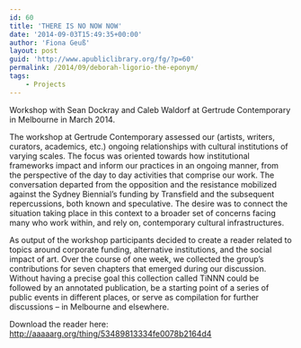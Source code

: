 ```yaml
---
id: 60
title: 'THERE IS NO NOW NOW'
date: '2014-09-03T15:49:35+00:00'
author: 'Fiona Geuß'
layout: post
guid: 'http://www.apubliclibrary.org/fg/?p=60'
permalink: /2014/09/deborah-ligorio-the-eponym/
tags:
    - Projects
---
```


Workshop with Sean Dockray and Caleb Waldorf at Gertrude Contemporary in Melbourne in March 2014.

The workshop at Gertrude Contemporary assessed our (artists, writers, curators, academics, etc.) ongoing relationships with cultural institutions of varying scales. The focus was oriented towards how institutional frameworks impact and inform our practices in an ongoing manner, from the perspective of the day to day activities that comprise our work. The conversation departed from the opposition and the resistance mobilized against the Sydney Biennial’s funding by Transfield and the subsequent repercussions, both known and speculative. The desire was to connect the situation taking place in this context to a broader set of concerns facing many who work within, and rely on, contemporary cultural infrastructures.

<!--more-->

As output of the workshop participants decided to create a reader related to topics around corporate funding, alternative institutions, and the social impact of art. Over the course of one week, we collected the group’s contributions for seven chapters that emerged during our discussion. Without having a precise goal this collection called TiNNN could be followed by an annotated publication, be a starting point of a series of public events in different places, or serve as compilation for further discussions – in Melbourne and elsewhere.

Download the reader here: [http://aaaaarg.org/thing/53489813334fe0078b2164d4 ](http://aaaaarg.org/thing/53489813334fe0078b2164d4%20)